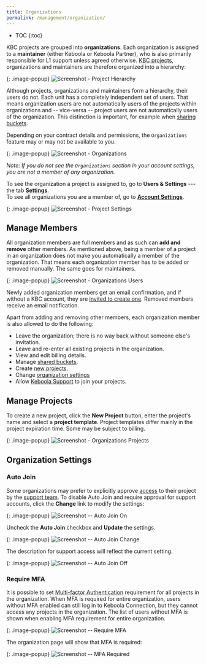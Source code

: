 ```yaml
---
title: Organizations
permalink: /management/organization/
---
```


* TOC
{:toc}

KBC projects are grouped into **organizations**. Each organization is assigned to a **maintainer** (either Keboola or
Keboola Partner), who is also primarily responsible for L1 support unless agreed otherwise.
[KBC projects](/management/#project-status), organizations
and maintainers are therefore organized into a hierarchy:

{: .image-popup}
![Screenshot - Project Hierarchy](/management/organization/organizations-maintainers.png)

Although projects, organizations and maintainers form a hierarchy, their users do not. Each unit has a completely
independent set of users. That means organization users are not automatically users of the projects
within organizations and -- vice-versa -- project users are not automatically users of the organization.
This distinction is important, for example when [sharing buckets](/catalog/#sharing-types).

Depending on your contract details and permissions, the `Organizations` feature may or may not be available to you.

{: .image-popup}
![Screenshot - Organizations](/management/organization/organization-1.png)

*Note: If you do not see the `Organizations` section in your account settings,
you are not a member of any organization.*

To see the organization a project is assigned to, go to **Users & Settings** --- the tab
[**Settings**](/management/project/).
<br> To see all organizations you are a member of, go to [**Account Settings**](/management/account/).

{: .image-popup}
![Screenshot - Project Settings](/management/organization/project-detail.png)

## Manage Members
All organization members are full members and as such can **add and remove** other members.
As mentioned above, being a member of a project in an organization does not make you automatically
a member of the organization. That means each organization member has to be added or removed manually.
The same goes for maintainers.

{: .image-popup}
![Screenshot - Organizations Users](/management/organization/organization-2.png)

Newly added organization members get an email confirmation, and if without a KBC account,
they are [invited to create one](/management/project/users/#new-user).
Removed members receive an email notification.

Apart from adding and removing other members, each organization member is also allowed to do the following:

- Leave the organization; there is no way back without someone else's invitation.
- Leave and re-enter all existing projects in the organization.
- View and edit billing details.
- Manage [shared buckets](/catalog/#sharing-types).
- Create [new projects](#manage-projects).
- Change [organization settings](#organization-settings)
- Allow [Keboola Support](/management/support/#require-approval-for-support-access) to join your projects.

## Manage Projects
To create a new project, click the **New Project** button, enter the project's name and select a **project template**.
Project templates differ mainly in the project expiration time. Some may be subject to billing.

{: .image-popup}
![Screenshot - Organizations Projects](/management/organization/organization-3.png)

## Organization Settings

### Auto Join
Some organizations may prefer to explicitly approve [access](/management/project/users/#who-can-access-a-project) 
to their project by the [support team](/management/support/#require-approval-for-support-access). 
To disable Auto Join and require approval for support accounts, click the **Change** link to modify the settings:

{: .image-popup}
![Screenshot -- Auto Join On](/management/organization/organization-4.png)

Uncheck the **Auto Join** checkbox and **Update** the settings.

{: .image-popup}
![Screenshot -- Auto Join Change](/management/organization/organization-5.png)

The description for support access will reflect the current setting.

{: .image-popup}
![Screenshot -- Auto Join Off](/management/organization/organization-6.png)

### Require MFA
It is possible to set [Multi-factor Authentication](/management/account/#multi-factor-authentication) requirement
for all projects in the organization. When MFA is required for entire organization, users without MFA enabled
can still log in to Keboola Connection, but they cannot access any projects in the organization. The list of users
without MFA is shown when enabling MFA requirement for entire organization.

{: .image-popup}
![Screenshot -- Require MFA](/management/organization/organization-7.png)

The organization page will show that MFA is required:

{: .image-popup}
![Screenshot -- MFA Required](/management/organization/organization-8.png)
